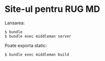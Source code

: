 Site-ul pentru RUG MD
=====================

Lansarea:

    $ bundle
    $ bundle exec middleman server
    
Poate exporta static:

    $ bundle exec middleman build
